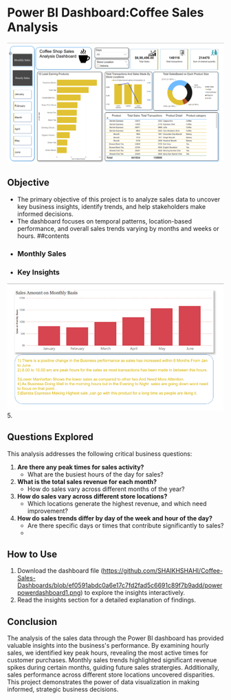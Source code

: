 # Power BI Dashboard:Coffee Sales Analysis 
![Dashboard Screenshot](
https://github.com/SHAIKHSHAHI/Coffee-Sales-Dashboards/blob/ef0591abdc0a6e17c7fd2fad5c6691c89f7b9add/powerpowerdashboard1.png)

## Objective
- The primary objective of this project is to analyze sales data to uncover key business insights, identify trends, and help stakeholders make informed decisions. 
- The dashboard focuses on temporal patterns, location-based performance, and overall sales trends varying by months and weeks or hours.
##contents 
- ### Monthly Sales
- ### Key Insights
![Dashboard Screenshot](https://github.com/SHAIKHSHAHI/Coffee-Sales-Dashboards/blob/eabdf6c4093e6b3225e15b315f369eefcc9e8102/Monthly%20sales.png)
5. 
## Questions Explored
This analysis addresses the following critical business questions:
1. **Are there any peak times for sales activity?**
   - What are the busiest hours of the day for sales?
2. **What is the total sales revenue for each month?**
   - How do sales vary across different months of the year?
3. **How do sales vary across different store locations?**
   - Which locations generate the highest revenue, and which need improvement?
4. **How do sales trends differ by day of the week and hour of the day?**
   - Are there specific days or times that contribute significantly to sales?
   - 


## How to Use
1. Download the dashboard file (https://github.com/SHAIKHSHAHI/Coffee-Sales-Dashboards/blob/ef0591abdc0a6e17c7fd2fad5c6691c89f7b9add/powerpowerdashboard1.png)
 to explore the insights interactively. 
4. Read the insights section  for a detailed explanation of findings.

## Conclusion
The analysis of the sales data through the Power BI dashboard has provided valuable insights into the business's performance. By examining hourly sales, we identified key peak hours, revealing the most active times for customer purchases. Monthly sales trends highlighted significant revenue spikes during certain months, guiding future sales stratergies. Additionally, sales performance across different store locations uncovered disparities. This project demonstrates the power of data visualization in making informed, strategic business decisions.
